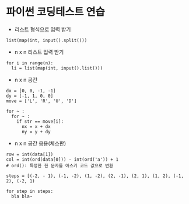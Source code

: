 # 파이썬 코딩테스트 연습

- 리스트 형식으로 입력 받기

<pre><code>list(map(int, input().split()))
</code></pre>

- n x n 리스트 입력 받기
```
for i in range(n):
  li = list(map(int, input().list()))
```

- n x n 공간
```
dx = [0, 0, -1, -1]
dy = [-1, 1, 0, 0]
move = ['L', 'R', 'U', 'D']

for ~ :
  for ~ :
    if str == move[i]:
      nx = x + dx
      ny = y + dy
```

- n x n 공간 응용(체스판)
```
row = int(data[1])
col = int(ord(data[0])) - int(ord('a')) + 1
# ord(): 특정한 한 문자를 아스키 코드 값으로 변환

steps = [(-2, - 1), (-1, -2), (1, -2), (2, -1), (2, 1), (1, 2), (-1, 2), (-2, 1)

for step in steps:
  bla bla~
```
